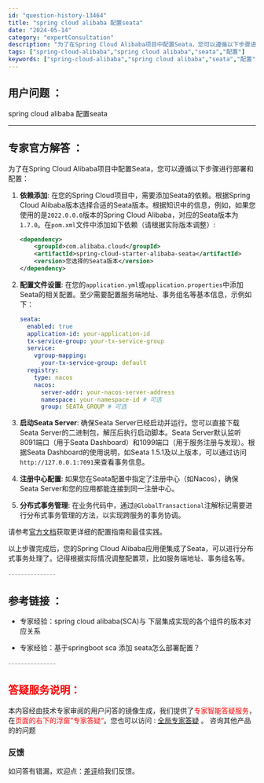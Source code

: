 ```yaml
---
id: "question-history-13464"
title: "spring cloud alibaba 配置seata"
date: "2024-05-14"
category: "expertConsultation"
description: "为了在Spring Cloud Alibaba项目中配置Seata，您可以遵循以下步骤进行部署和配置：1. **依赖添加**:   在您的Spring Cloud项目中，需要添加Seata的依赖。根据Spring Cloud Alibaba版本选择合适的Seata版本。根据知识中的信息，例如，如果您"
tags: ["spring-cloud-alibaba","spring cloud alibaba","seata","配置"]
keywords: ["spring-cloud-alibaba","spring cloud alibaba","seata","配置"]
---
```


## 用户问题 ： 
 spring cloud alibaba 配置seata  

---------------
## 专家官方解答 ：

为了在Spring Cloud Alibaba项目中配置Seata，您可以遵循以下步骤进行部署和配置：

1. **依赖添加**:
   在您的Spring Cloud项目中，需要添加Seata的依赖。根据Spring Cloud Alibaba版本选择合适的Seata版本。根据知识中的信息，例如，如果您使用的是`2022.0.0.0`版本的Spring Cloud Alibaba，对应的Seata版本为`1.7.0`。在`pom.xml`文件中添加如下依赖（请根据实际版本调整）:

   ```xml
   <dependency>
       <groupId>com.alibaba.cloud</groupId>
       <artifactId>spring-cloud-starter-alibaba-seata</artifactId>
       <version>您选择的Seata版本</version>
   </dependency>
   ```

2. **配置文件设置**:
   在您的`application.yml`或`application.properties`中添加Seata的相关配置。至少需要配置服务端地址、事务组名等基本信息，示例如下：

   ```yaml
   seata:
     enabled: true
     application-id: your-application-id
     tx-service-group: your-tx-service-group
     service:
       vgroup-mapping:
         your-tx-service-group: default
     registry:
       type: nacos
       nacos:
         server-addr: your-nacos-server-address
         namespace: your-namespace-id # 可选
         group: SEATA_GROUP # 可选
   ```

3. **启动Seata Server**:
   确保Seata Server已经启动并运行。您可以直接下载Seata Server的二进制包，解压后执行启动脚本。Seata Server默认监听8091端口（用于Seata Dashboard）和1099端口（用于服务注册与发现）。根据Seata Dashboard的使用说明，如Seata 1.5.1及以上版本，可以通过访问`http://127.0.0.1:7091`来查看事务信息。

4. **注册中心配置**:
   如果您在Seata配置中指定了注册中心（如Nacos），确保Seata Server和您的应用都能连接到同一注册中心。

5. **分布式事务管理**:
   在业务代码中，通过`@GlobalTransactional`注解标记需要进行分布式事务管理的方法，以实现跨服务的事务协调。

请参考[官方文档](https://github.com/seata/seata/tree/1.7.0/doc)获取更详细的配置指南和最佳实践。

以上步骤完成后，您的Spring Cloud Alibaba应用便集成了Seata，可以进行分布式事务处理了。记得根据实际情况调整配置项，比如服务端地址、事务组名等。


<font color="#949494">---------------</font> 


## 参考链接 ：

* 专家经验：spring cloud alibaba(SCA)与 下层集成实现的各个组件的版本对应关系 
 
 * 专家经验：基于springboot sca 添加 seata怎么部署配置？ 


 <font color="#949494">---------------</font> 
 


## <font color="#FF0000">答疑服务说明：</font> 

本内容经由技术专家审阅的用户问答的镜像生成，我们提供了<font color="#FF0000">专家智能答疑服务</font>，在<font color="#FF0000">页面的右下的浮窗”专家答疑“</font>。您也可以访问 : [全局专家答疑](https://answer.opensource.alibaba.com/docs/intro) 。 咨询其他产品的的问题

### 反馈
如问答有错漏，欢迎点：[差评](https://ai.nacos.io/user/feedbackByEnhancerGradePOJOID?enhancerGradePOJOId=13471)给我们反馈。
